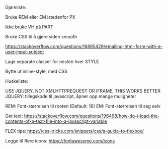 Gjøreliste:

Bruke REM eller EM istedenfor PX

Ikke bruke VH på PART

Bruke CSS til å gjøre siden smooth

https://stackoverflow.com/questions/16895429/emailing-html-form-with-a-user-input-subject

Lage separate classer for nesten hver STYLE

Bytte ut inline-style, med CSS





Huskeliste:

USE JQUERY, NOT XMLHTTPREQUEST OR IFRAME, THIS WORKS BETTER
JQUERY: tillegskode til javascript, åpner opp mange muligheter

REM: Font-størrelsen til rooten (Default: 16)
EM: Font-størrelsen til seg selv

Get text: https://stackoverflow.com/questions/196498/how-do-i-load-the-contents-of-a-text-file-into-a-javascript-variable

FLEX tips: https://css-tricks.com/snippets/css/a-guide-to-flexbox/

Legge til flere icons: https://fontawesome.com/icons


